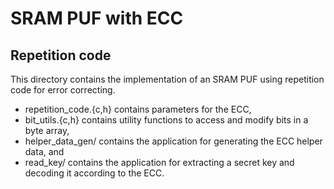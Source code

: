 # SRAM PUF with ECC

## Repetition code

This directory contains the implementation of an SRAM PUF using repetition code for error correcting.

* repetition_code.{c,h} contains parameters for the ECC,
* bit_utils.{c,h} contains utility functions to access and modify bits in a byte array,
* helper_data_gen/ contains the application for generating the ECC helper data, and
* read_key/ contains the application for extracting a secret key and decoding it according to the ECC.
